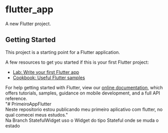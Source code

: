 # flutter_app

A new Flutter project.

## Getting Started

This project is a starting point for a Flutter application.

A few resources to get you started if this is your first Flutter project:

- [Lab: Write your first Flutter app](https://flutter.dev/docs/get-started/codelab)
- [Cookbook: Useful Flutter samples](https://flutter.dev/docs/cookbook)

For help getting started with Flutter, view our
[online documentation](https://flutter.dev/docs), which offers tutorials,
samples, guidance on mobile development, and a full API reference.</br>
"# PrimeiroAppFlutter </br> 
Neste repositorio estou publicando meu primeiro aplicativo com flutter, no qual comecei meus estudos." </br>
Na Branch StatefulWidget uso o Widget do tipo Stateful onde se muda o estado 
